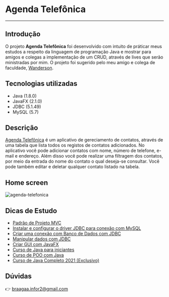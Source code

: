 # Agenda Telefônica
---
## Introdução
O projeto **Agenda Telefônica** foi desenvolvido com intuito de práticar meus estudos a respeito da linguagem de programação Java e mostrar para amigos e colegas
a implementação de um CRUD, através de lives que serão ministradas por mim. O projeto foi sugerido pelo meu amigo e colega de faculdade,
[Wanderson](https://github.com/WandersonGomes).

## Tecnologias utilizadas
* Java (1.8.0)
* JavaFX (2.1.0)
* JDBC (5.1.49)
* MySQL (5.7)

## Descrição
[Agenda Telefônica](https://github.com/F-Gabriel-Braga/agenda-telefonica) é um aplicativo de gereciamento de contatos, através de uma tabela que lista todos os registos de contatos adicionados.
No aplicativo você pode adicionar contatos com nome, número de telefone, e-mail e endereço. Além disso você pode realizar uma filtragem dos contatos,
por meio da entrada do nome do contato o qual deseja-se consultar. Você pode também editar e deletar qualquer contato listado na tabela. 

## Home screen
![agenda-telefonica](https://user-images.githubusercontent.com/66652642/106390403-106aab80-63c7-11eb-84ca-232da98a33d8.JPG)

## Dicas de Estudo
* [Padrão de Projeto MVC](https://www.devmedia.com.br/introducao-ao-padrao-mvc/29308)
* [Instalar e configurar o driver JDBC para conexão com MySQL](https://www.devmedia.com.br/instalar-e-configurar-o-driver-jdbc-para-mysql/6719)
* [Criar uma conexão com Banco de Dados com JDBC](https://www.devmedia.com.br/java-crie-uma-conexao-com-banco-de-dados/5698)
* [Manipular dados com JDBC](https://www.devmedia.com.br/manipulando-dados-com-jdbc-em-java/27287)
* [Criar GUI com JavaFX](https://www.tutorialspoint.com/javafx/index.htm)
* [Curso de Java para iniciantes](https://www.youtube.com/playlist?list=PLHz_AreHm4dkI2ZdjTwZA4mPMxWTfNSpR)
* [Curso de POO com Java](https://www.youtube.com/playlist?list=PLHz_AreHm4dkqe2aR0tQK74m8SFe-aGsY)
* [Curso de Java Completo 2021 (Exclusivo)](https://www.udemy.com/course/fundamentos-de-programacao-com-java/)

## Dúvidas
:point_right: braagaa.infor2@gmail.com
